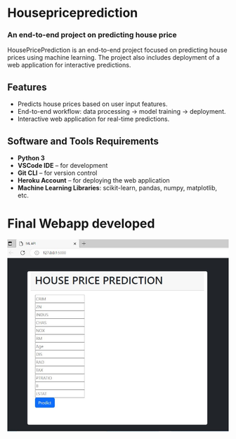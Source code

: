 # Housepriceprediction
### An end-to-end project on predicting house price 
HousePricePrediction is an end-to-end project focused on predicting house prices using machine learning. The project also includes deployment of a web application for interactive predictions.


## Features

- Predicts house prices based on user input features.
- End-to-end workflow: data processing → model training → deployment.
- Interactive web application for real-time predictions.


## Software and Tools Requirements

- **Python 3**
- **VSCode IDE** – for development
- **Git CLI** – for version control
- **Heroku Account** – for deploying the web application
- **Machine Learning Libraries**: scikit-learn, pandas, numpy, matplotlib, etc.

# Final Webapp developed

![](image.JPG)


